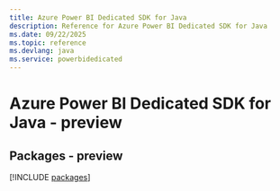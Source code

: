 ```yaml
---
title: Azure Power BI Dedicated SDK for Java
description: Reference for Azure Power BI Dedicated SDK for Java
ms.date: 09/22/2025
ms.topic: reference
ms.devlang: java
ms.service: powerbidedicated
---
```

# Azure Power BI Dedicated SDK for Java - preview
## Packages - preview
[!INCLUDE [packages](power-bi-dedicated-index.md)]